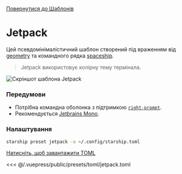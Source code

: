 [Повернутися до Шаблонів](./README.md#jetpack)

# Jetpack

Цей псевдомінімалістичний шаблон створений під враженням від [geometry](https://github.com/geometry-zsh/geometry) та командного рядка [spaceship](https://github.com/spaceship-prompt/spaceship-prompt).

> Jetpack використовує колірну тему термінала.

![Скріншот шаблона Jetpack](/presets/img/jetpack.png)

### Передумови

- Потрібна командна оболонка з підтримкою [`right-prompt`](https://starship.rs/advanced-config/#enable-right-prompt).
- Рекомендується  [Jetbrains Mono](https://www.jetbrains.com/lp/mono/).

### Налаштування

```sh
starship preset jetpack -o ~/.config/starship.toml
```

[Натисніть, щоб завантажити TOML](/presets/toml/jetpack.toml)

<<< @/.vuepress/public/presets/toml/jetpack.toml
